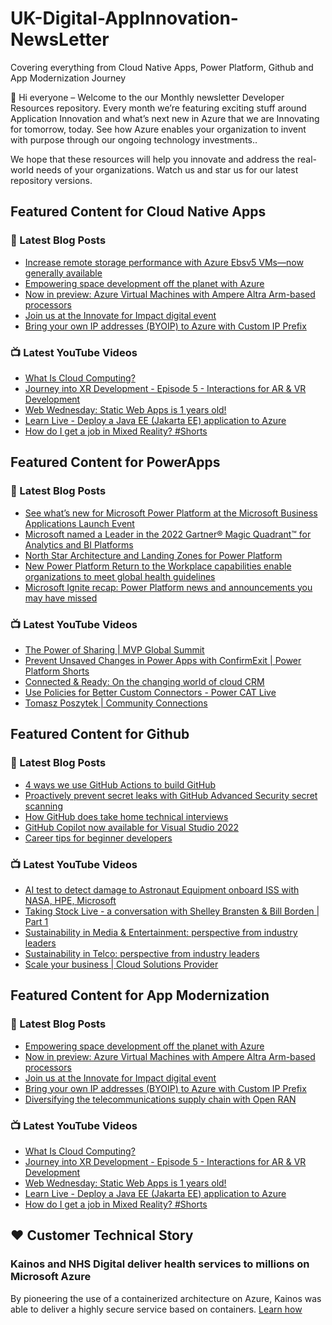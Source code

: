 # UK-Digital-AppInnovation-NewsLetter

Covering everything from Cloud Native Apps, Power Platform, Github and App Modernization Journey

👋 Hi everyone – Welcome to the our Monthly newsletter Developer Resources repository. Every month we’re featuring exciting stuff around Application Innovation and what’s next new in Azure that we are Innovating for tomorrow, today. See how Azure enables your organization to invent with purpose through our ongoing technology investments..


We hope that these resources will help you innovate and address the real-world needs of your organizations. Watch us and star us for our latest repository versions.

## Featured Content for Cloud Native Apps


### 📝 Latest Blog Posts

    
<!-- BLOGCNA:START -->
- [Increase remote storage performance with Azure Ebsv5 VMs—now generally available](https://azure.microsoft.com/blog/increase-remote-storage-performance-with-azure-ebsv5-vms-now-generally-available/)
- [Empowering space development off the planet with Azure](https://azure.microsoft.com/blog/empowering-space-development-off-the-planet-with-azure/)
- [Now in preview: Azure Virtual Machines with Ampere Altra Arm-based processors](https://azure.microsoft.com/blog/now-in-preview-azure-virtual-machines-with-ampere-altra-armbased-processors/)
- [Join us at the Innovate for Impact digital event](https://azure.microsoft.com/blog/join-us-at-the-innovate-for-impact-digital-event/)
- [Bring your own IP addresses (BYOIP) to Azure with Custom IP Prefix](https://azure.microsoft.com/blog/bring-your-own-ip-addresses-byoip-to-azure-with-custom-ip-prefix/)
<!-- BLOGCNA:END -->

### 📺 Latest YouTube Videos

 
<!-- YOUTUBECNA:START -->
- [What Is Cloud Computing?](https://www.youtube.com/watch?v=Fal8pZrS1lg)
- [Journey into XR Development - Episode 5 - Interactions for AR &amp; VR Development](https://www.youtube.com/watch?v=D6EmmvgLvBM)
- [Web Wednesday: Static Web Apps is 1 years old!](https://www.youtube.com/watch?v=8SPGneTG28s)
- [Learn Live - Deploy a Java EE &lpar;Jakarta EE&rpar; application to Azure](https://www.youtube.com/watch?v=UZttBmL7NEw)
- [How do I get a job in Mixed Reality? #Shorts](https://www.youtube.com/watch?v=ps9flQ9piss)
<!-- YOUTUBECNA:END -->

##  Featured Content for PowerApps
### 📝 Latest Blog Posts
<!-- BLOGPOWER:START -->
- [See what’s new for Microsoft Power Platform at the Microsoft Business Applications Launch Event](https://cloudblogs.microsoft.com/powerplatform/2022/03/30/see-whats-new-for-microsoft-power-platform-at-the-microsoft-business-applications-launch-event/)
- [Microsoft named a Leader in the 2022 Gartner® Magic Quadrant™ for Analytics and BI Platforms](https://powerbi.microsoft.com/en-us/blog/microsoft-named-a-leader-in-the-2022-gartner-magic-quadrant-for-analytics-and-bi-platforms/)
- [North Star Architecture and Landing Zones for Power Platform](https://cloudblogs.microsoft.com/powerplatform/2022/02/18/north-star-architecture-and-landing-zones-for-power-platform/)
- [New Power Platform Return to the Workplace capabilities enable organizations to meet global health guidelines](https://cloudblogs.microsoft.com/powerplatform/2021/11/30/new-power-platform-return-to-the-workplace-capabilities-enable-organizations-to-meet-global-health-guidelines/)
- [Microsoft Ignite recap: Power Platform news and announcements you may have missed](https://cloudblogs.microsoft.com/powerplatform/2021/11/18/microsoft-ignite-recap-power-platform-news-and-announcements-you-may-have-missed/)
<!-- BLOGPOWER:END -->
 ### 📺 Latest YouTube Videos
    
<!-- YOUTUBEPOWER:START -->
- [The Power of Sharing | MVP Global Summit](https://www.youtube.com/watch?v=i9g0ooy7S5Q)
- [Prevent Unsaved Changes in Power Apps with ConfirmExit | Power Platform Shorts](https://www.youtube.com/watch?v=ygrTX6QFVrE)
- [Connected &amp; Ready: On the changing world of cloud CRM](https://www.youtube.com/watch?v=1im9A3Xqc78)
- [Use Policies for Better Custom Connectors - Power CAT Live](https://www.youtube.com/watch?v=RMX7dPXHBS4)
- [Tomasz Poszytek | Community Connections](https://www.youtube.com/watch?v=qU4mCmnZZqc)
<!-- YOUTUBEPOWER:END -->

##  Featured Content for Github
### 📝 Latest Blog Posts
<!-- BLOGGITHUB:START -->
- [4 ways we use GitHub Actions to build GitHub](https://github.blog/2022-04-05-4-ways-we-use-github-actions-to-build-github/)
- [Proactively prevent secret leaks with GitHub Advanced Security secret scanning](https://github.blog/2022-04-04-push-protection-github-advanced-security/)
- [How GitHub does take home technical interviews](https://github.blog/2022-03-31-how-github-does-take-home-technical-interviews/)
- [GitHub Copilot now available for Visual Studio 2022](https://github.blog/2022-03-29-github-copilot-now-available-for-visual-studio-2022/)
- [Career tips for beginner developers](https://github.blog/2022-03-29-career-tips-for-beginner-developers/)
<!-- BLOGGITHUB:END -->
### 📺 Latest YouTube Videos
<!-- YOUTUBEGITHUB:START -->
- [AI test to detect damage to Astronaut Equipment onboard ISS with NASA, HPE, Microsoft](https://www.youtube.com/watch?v=r-wMwGjO8yc)
- [Taking Stock Live - a conversation with Shelley Bransten &amp; Bill Borden | Part 1](https://www.youtube.com/watch?v=1LgXpaHNpT8)
- [Sustainability in Media &amp; Entertainment: perspective from industry leaders](https://www.youtube.com/watch?v=p92ze8Wr4J8)
- [Sustainability in Telco: perspective from industry leaders](https://www.youtube.com/watch?v=umeu4BkO7EA)
- [Scale your business | Cloud Solutions Provider](https://www.youtube.com/watch?v=yC9d52PsuOg)
<!-- YOUTUBEGITHUB:END -->
##  Featured Content for App Modernization
### 📝 Latest Blog Posts
<!-- BLOGAPPMOD:START -->
- [Empowering space development off the planet with Azure](https://azure.microsoft.com/blog/empowering-space-development-off-the-planet-with-azure/)
- [Now in preview: Azure Virtual Machines with Ampere Altra Arm-based processors](https://azure.microsoft.com/blog/now-in-preview-azure-virtual-machines-with-ampere-altra-armbased-processors/)
- [Join us at the Innovate for Impact digital event](https://azure.microsoft.com/blog/join-us-at-the-innovate-for-impact-digital-event/)
- [Bring your own IP addresses (BYOIP) to Azure with Custom IP Prefix](https://azure.microsoft.com/blog/bring-your-own-ip-addresses-byoip-to-azure-with-custom-ip-prefix/)
- [Diversifying the telecommunications supply chain with Open RAN](https://azure.microsoft.com/blog/diversifying-the-telecommunications-supply-chain-with-open-ran/)
<!-- BLOGAPPMOD:END -->
### 📺 Latest YouTube Videos
<!-- YOUTUBEAPPMOD:START -->
- [What Is Cloud Computing?](https://www.youtube.com/watch?v=Fal8pZrS1lg)
- [Journey into XR Development - Episode 5 - Interactions for AR &amp; VR Development](https://www.youtube.com/watch?v=D6EmmvgLvBM)
- [Web Wednesday: Static Web Apps is 1 years old!](https://www.youtube.com/watch?v=8SPGneTG28s)
- [Learn Live - Deploy a Java EE &lpar;Jakarta EE&rpar; application to Azure](https://www.youtube.com/watch?v=UZttBmL7NEw)
- [How do I get a job in Mixed Reality? #Shorts](https://www.youtube.com/watch?v=ps9flQ9piss)
<!-- YOUTUBEAPPMOD:END -->


## ♥️ Customer Technical Story 

### Kainos and NHS Digital deliver health services to millions on Microsoft Azure

By pioneering the use of a containerized architecture on Azure, Kainos was able to deliver a highly secure service based on containers. [Learn how](https://customers.microsoft.com/en-us/story/1368348549535774520-kainos-and-nhs-digital-deliver-health-services-to-millions-on-microsoft-azure)

